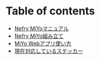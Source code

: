 # Table of contents

* [Nefry MiYoマニュアル](README.md)
* [Nefry MiYo組み立て](nefry-mirrormite.md)
* [MiYo Webアプリ使い方](miyo-webapurii.md)
* [現在対応しているステッカー](shiteirusutekk.md)

